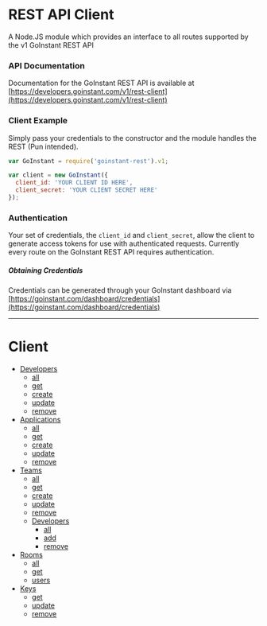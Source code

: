 REST API Client
===========

A Node.JS module which provides an interface to all routes supported by the v1 GoInstant REST API

### API Documentation

Documentation for the GoInstant REST API is available at [https://developers.goinstant.com/v1/rest-client](https://developers.goinstant.com/v1/rest-client)

### Client Example

Simply pass your credentials to the constructor and the module handles the REST (Pun intended).

```js
var GoInstant = require('goinstant-rest').v1;

var client = new GoInstant({
  client_id: 'YOUR CLIENT ID HERE',
  client_secret: 'YOUR CLIENT SECRET HERE'
});
```

### Authentication

Your set of credentials, the ``client_id`` and ``client_secret``, allow the client to generate access tokens for use with authenticated requests. Currently every route on the GoInstant REST API requires authentication.

##### Obtaining Credentials

Credentials can be generated through your GoInstant dashboard via [https://goinstant.com/dashboard/credentials](https://goinstant.com/dashboard/credentials)

-------------------------------------------------------

# Client

- [Developers](docs/devs.md#devs)
  - [all](docs/devs.md#all)
  - [get](docs/devs.md#get)
  - [create](docs/devs.md#create)
  - [update](docs/devs.md#update)
  - [remove](docs/devs.md#remove)
- [Applications](docs/apps.md#apps)
  - [all](docs/apps.md#all)
  - [get](docs/apps.md#get)
  - [create](docs/apps.md#create)
  - [update](docs/apps.md#update)
  - [remove](docs/apps.md#remove)
- [Teams](docs/teams.md#teams)
  - [all](docs/teams.md#all)
  - [get](docs/teams.md#get)
  - [create](docs/teams.md#create)
  - [update](docs/teams.md#update)
  - [remove](docs/teams.md#remove)
  - [Developers](docs/teams.md#devs)
    - [all](docs/teams.md#all-1)
    - [add](docs/teams.md#add)
    - [remove](docs/teams.md#remove-1)
- [Rooms](docs/rooms.md#rooms)
  - [all](docs/rooms.md#all)
  - [get](docs/rooms.md#get)
  - [users](docs/rooms.md#users)
- [Keys](docs/keys.md#keys)
  - [get](docs/keys.md#get)
  - [update](docs/keys.md#update)
  - [remove](docs/keys.md#remove)
